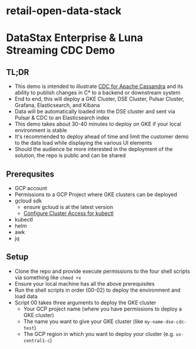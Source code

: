 # retail-open-data-stack
# DataStax Enterprise & Luna Streaming CDC Demo
## TL;DR
- This demo is intended to illustrate [CDC for Apache Cassandra](https://www.datastax.com/cdc-apache-cassandra) and its ability to publish changes in C* to a backend or downstream system
- End to end, this will deploy a GKE Cluster, DSE Cluster, Pulsar Cluster, Grafana, Elasticsearch, and Kibana
- Data will be automatically loaded into the DSE cluster and sent via Pulsar & CDC to an Elasticsearch index
- This demo takes about 30-40 minutes to deploy on GKE if your local environment is stable
- It's recommended to deploy ahead of time and limit the customer demo to the data load while displaying the various UI elements
- Should the audience be more interested in the deployment of the solution, the repo is public and can be shared
## Prerequsites
- GCP account 
- Permissions to a GCP Project where GKE clusters can be deployed
- gcloud sdk
    - ensure gcloud is at the latest version
    - [Configure Cluster Access for kubectl](https://cloud.google.com/kubernetes-engine/docs/how-to/cluster-access-for-kubectl)
- kubectl
- helm
- awk
- jq
## Setup
- Clone the repo and provide execute permissions to the four shell scripts via something like `chmod +x`
- Ensure your local machine has all the above prerequisites 
- Run the shell scripts in order (00-02) to deploy the environment and load data
- Script 00 takes three arguments to deploy the GKE cluster
  - Your GCP project name (where you have permissions to deploy a GKE cluster)
  - The name you want to give your GKE cluster (like `my-name-dse-cdc-test`)
  - The GCP region in which you want to deploy your cluster (e.g. `us-central1-c`)


